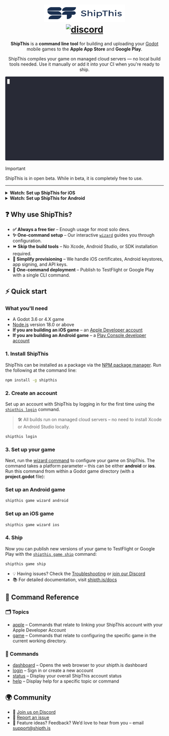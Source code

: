 <h1 align="center">
  <a href="https://shipth.is">
    <picture>
      <source height="56" width="260" srcset="docs/assets/logo_dark.svg" media="(prefers-color-scheme: dark)">
      <img height="56" width="260" alt="ShipThis Home" src="docs/assets/logo_light.svg">
    </picture>
  </a>
  <br>
  <a href="https://discord.gg/gPjn3S99k4">
    <img alt="discord" src="https://img.shields.io/discord/1304144717239554069?style=flat-square&label=%F0%9F%92%AC%20discord&color=00ACD7">
  </a>
</h1>
<p align="center">
  <b>ShipThis</b> is a <b>command line tool</b> for building and uploading your <a href="https://godotengine.org/">Godot</a> mobile games to the <b>Apple App Store</b> and <b>Google Play</b>.
</p>
<p align="center">
  ShipThis compiles your game on managed cloud servers — no local build tools needed. Use it manually or add it into your CI when you're ready to ship.
</p>

<p align="center">
  <picture>
    <img height="266" width="504" alt="ShipThis Command - ship output" src="docs/assets/ship-outputx0.8.gif">
  </picture>
</p>


> [!IMPORTANT]
> ShipThis is in open beta. While in beta, it is completely free to use.

---


<details>
<summary><strong>Watch: Set up ShipThis for iOS</strong></summary>

<p align="center">
  <a href="https://www.youtube.com/watch?v=ijTUFVk1duw" target="_blank">
    <img src="https://img.youtube.com/vi/ijTUFVk1duw/0.jpg" alt="Watch the iOS setup video" width="672" height="378">
  </a>
</p>

</details>
<details>
<summary><strong>Watch: Set up ShipThis for Android</strong></summary>

<p align="center">
  <picture>
    <img height="431" width="672" alt="ShipThis Command - Android Wizard - published game" src="docs/assets/wizard-android-existingx0.5.gif">
  </picture>
</p>

</details>


## ❓ Why use ShipThis?

- **✅ Always a free tier** – Enough usage for most solo devs.
- **✨ One-command setup** – Our interactive [`wizard`](https://shipth.is/docs/reference/game/wizard) guides you through configuration.
- **⏩ Skip the build tools** – No Xcode, Android Studio, or SDK installation required.
- **🔐 Simplify provisioning** – We handle iOS certificates, Android keystores, app signing, and API keys.
- **🚀 One-command deployment** – Publish to TestFlight or Google Play with a single CLI command.

## ⚡️ Quick start

### What you'll need

- A Godot 3.6 or 4.X game
- [Node.js](https://nodejs.org/en/download/) version 18.0 or above
- **If you are building an iOS game** – an [Apple Developer account](https://developer.apple.com)
- **If you are building an Android game** – a [Play Console developer account](https://play.google.com/apps/publish/signup)

### 1. Install ShipThis

ShipThis can be installed as a package via the [NPM package manager](https://www.npmjs.com/). Run the following at the command line:

```bash
npm install -g shipthis
```

### 2. Create an account

Set up an account with ShipThis by logging in for the first time using the [`shipthis login`](https://shipth.is/docs/reference/login) command.

> 🛠 All builds run on managed cloud servers – no need to install Xcode or Android Studio locally.

```bash
shipthis login
```

### 3. Set up your game

Next, run the [wizard command](https://shipth.is/docs/reference/game/wizard) to configure your game on ShipThis. The command takes a platform parameter – this can be either **android** or **ios**. Run this command from within a Godot game directory (with a **project.godot** file):

### Set up an Android game

```bash
shipthis game wizard android
```

### Set up an iOS game

```bash
shipthis game wizard ios
```

### 4. Ship

Now you can publish new versions of your game to TestFlight or Google Play with the [`shipthis game ship`](https://shipth.is/docs/reference/game/ship) command:

```bash
shipthis game ship
```

- 💡 Having issues? Check the [Troubleshooting](https://shipth.is/docs/troubleshooting) or [join our Discord](https://discord.gg/gPjn3S99k4)
- 📚 For detailed documentation, visit [shipth.is/docs](https://shipth.is/docs)

## 📖 Command Reference

### 🗂 Topics

- [apple](https://shipth.is/docs/reference/apple) – Commands that relate to linking your ShipThis account with your Apple Developer Account
- [game](https://shipth.is/docs/reference/game) – Commands that relate to configuring the specific game in the current working directory.

### 🔧 Commands

- [dashboard](https://shipth.is/docs/reference/dashboard) – Opens the web browser to your shipth.is dashboard
- [login](https://shipth.is/docs/reference/login) – Sign in or create a new account
- [status](https://shipth.is/docs/reference/status) – Display your overall ShipThis account status
- [help](https://shipth.is/docs/reference/help) – Display help for a specific topic or command

## 🌍 Community

- 💬 [Join us on Discord](https://discord.gg/gPjn3S99k4)
- 🐛 [Report an issue](https://github.com/shipth-is/cli/issues)
- 📣 Feature ideas? Feedback? We’d love to hear from you – email support@shipth.is

